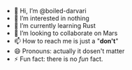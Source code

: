 - 👋 Hi, I’m @boiled-darvari
- 👀 I’m interested in nothing
- 🌱 I’m currently learning Rust
- 💞️ I’m looking to collaborate on Mars
- 📫 How to reach me is just a "**don't**"
- 😄 Pronouns: actually it dosen't matter
- ⚡ Fun fact: there is no _fun_ fact.

<!---
boiled-darvari/boiled-darvari is a ✨ special ✨ repository because its `README.md` (this file) appears on your GitHub profile.
You can click the Preview link to take a look at your changes.
--->
